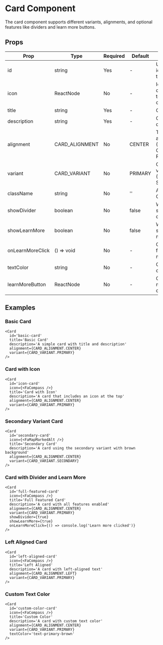 # Card Component

The card component supports different variants, alignments, and optional features like dividers and learn more buttons.

## Props

| Prop             | Type           | Required | Default | Description                             |
| ---------------- | -------------- | -------- | ------- | --------------------------------------- |
| id               | string         | Yes      | -       | Unique identifier for the card          |
| icon             | ReactNode      | No       | -       | Icon to display at the top of the card  |
| title            | string         | Yes      | -       | Card title                              |
| description      | string         | Yes      | -       | Card description                        |
| alignment        | CARD_ALIGNMENT | No       | CENTER  | Text alignment (LEFT, CENTER, RIGHT)    |
| variant          | CARD_VARIANT   | No       | PRIMARY | Card style variant (PRIMARY, SECONDARY) |
| className        | string         | No       | ''      | Additional CSS classes                  |
| showDivider      | boolean        | No       | false   | Whether to show a divider               |
| showLearnMore    | boolean        | No       | false   | Whether to show a learn more button     |
| onLearnMoreClick | () => void     | No       | -       | Click handler for learn more button     |
| textColor        | string         | No       | -       | Custom text color                       |
| learnMoreButton  | ReactNode      | No       | -       | Custom learn more button component      |

## Examples

### Basic Card

```tsx
<Card
  id='basic-card'
  title='Basic Card'
  description='A simple card with title and description'
  alignment={CARD_ALIGNMENT.CENTER}
  variant={CARD_VARIANT.PRIMARY}
/>
```

### Card with Icon

```tsx
<Card
  id='icon-card'
  icon={<FaCompass />}
  title='Card with Icon'
  description='A card that includes an icon at the top'
  alignment={CARD_ALIGNMENT.CENTER}
  variant={CARD_VARIANT.PRIMARY}
/>
```

### Secondary Variant Card

```tsx
<Card
  id='secondary-card'
  icon={<FaMapMarkedAlt />}
  title='Secondary Card'
  description='A card using the secondary variant with brown background'
  alignment={CARD_ALIGNMENT.CENTER}
  variant={CARD_VARIANT.SECONDARY}
/>
```

### Card with Divider and Learn More

```tsx
<Card
  id='full-featured-card'
  icon={<FaCompass />}
  title='Full Featured Card'
  description='A card with all features enabled'
  alignment={CARD_ALIGNMENT.CENTER}
  variant={CARD_VARIANT.PRIMARY}
  showDivider={true}
  showLearnMore={true}
  onLearnMoreClick={() => console.log('Learn more clicked')}
/>
```

### Left Aligned Card

```tsx
<Card
  id='left-aligned-card'
  icon={<FaCompass />}
  title='Left Aligned'
  description='A card with left-aligned text'
  alignment={CARD_ALIGNMENT.LEFT}
  variant={CARD_VARIANT.PRIMARY}
/>
```

### Custom Text Color

```tsx
<Card
  id='custom-color-card'
  icon={<FaCompass />}
  title='Custom Color'
  description='A card with custom text color'
  alignment={CARD_ALIGNMENT.CENTER}
  variant={CARD_VARIANT.PRIMARY}
  textColor='text-primary-brown'
/>
```
